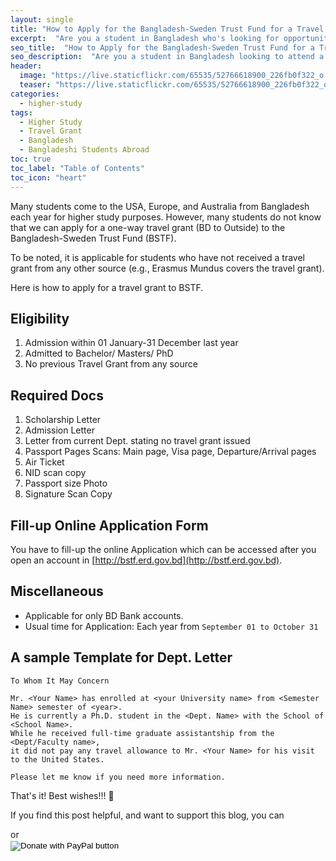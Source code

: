```yaml
---
layout: single
title: "How to Apply for the Bangladesh-Sweden Trust Fund for a Travel Grant (BD students only)"
excerpt:  "Are you a student in Bangladesh who's looking for opportunities to travel abroad? The Bangladesh-Sweden Trust Fund for Research and Development (BSTF) offers travel grants to Bangladeshi students who want to attend conferences, workshops, or training programs outside of Bangladesh. In this post, I'll walk you through the steps to apply for a travel grant from the BSTF, including eligibility criteria, application requirements, and deadlines."
seo_title:  "How to Apply for the Bangladesh-Sweden Trust Fund for a Travel Grant (BD students only)"
seo_description:  "Are you a student in Bangladesh looking to attend a conference or training program outside of the country? The Bangladesh-Sweden Trust Fund for Research and Development (BSTF) offers travel grants to Bangladeshi students. In this post, I'll show you how to apply for a travel grant from the BSTF, including eligibility criteria, application requirements, and deadlines."
header:
  image: "https://live.staticflickr.com/65535/52766618900_226fb0f322_o.png"
  teaser: "https://live.staticflickr.com/65535/52766618900_226fb0f322_o.png"
categories:
  - higher-study
tags:
  - Higher Study
  - Travel Grant
  - Bangladesh
  - Bangladeshi Students Abroad
toc: true
toc_label: "Table of Contents"
toc_icon: "heart"
---
```



Many students come to the USA, Europe, and Australia from Bangladesh each year for higher study purposes. However, many students do not know that we can apply for a one-way travel grant (BD to Outside) to the Bangladesh-Sweden Trust Fund (BSTF).

To be noted, it is applicable for students who have not received a travel grant from any other source (e.g., Erasmus Mundus covers the travel grant).

Here is how to apply for a travel grant to BSTF.


## Eligibility
1. Admission within 01 January-31 December last year
2. Admitted to Bachelor/ Masters/ PhD
3. No previous Travel Grant from any source

## Required Docs

1. Scholarship Letter
2. Admission Letter
3. Letter from current Dept. stating no travel grant issued
4. Passport Pages Scans: Main page, Visa page, Departure/Arrival pages
5. Air Ticket
6. NID scan copy
7. Passport size Photo
8. Signature Scan Copy

## Fill-up Online Application Form
You have to fill-up the online Application which can be accessed after you open an account in [http://bstf.erd.gov.bd](http://bstf.erd.gov.bd).

## Miscellaneous
* Applicable for only BD Bank accounts.
* Usual time for Application: Each year from `September 01 to October 31`

## A sample Template for Dept. Letter
```
To Whom It May Concern 

Mr. <Your Name> has enrolled at <your University name> from <Semester Name> semester of <year>. 
He is currently a Ph.D. student in the <Dept. Name> with the School of <School Name>. 
While he received full-time graduate assistantship from the <Dept/Faculty name>, 
it did not pay any travel allowance to Mr. <Your Name> for his visit to the United States. 

Please let me know if you need more information.
```

That's it! Best wishes!!! 🤘

If you find this post helpful, and want to support this blog, you can
<script type="text/javascript" src="https://cdnjs.buymeacoffee.com/1.0.0/button.prod.min.js" data-name="bmc-button" data-slug="shantoroy" data-color="#FFDD00" data-emoji=""  data-font="Cookie" data-text="Buy me a coffee" data-outline-color="#000000" data-font-color="#000000" data-coffee-color="#ffffff" ></script> or

<div style="width: 300px; height: 200px;">
<form action="https://www.paypal.com/donate" method="post" target="_top">
<input type="hidden" name="business" value="Q9F45GULUSYMY" />
<input type="hidden" name="no_recurring" value="0" />
<input type="hidden" name="item_name" value="I appreciate your support! 😊" />
<input type="hidden" name="currency_code" value="USD" />
<input type="image" src="https://www.paypalobjects.com/en_US/i/btn/btn_donateCC_LG.gif" border="0" name="submit" title="PayPal - The safer, easier way to pay online!" alt="Donate with PayPal button" />
<img alt="" border="0" src="https://www.paypal.com/en_US/i/scr/pixel.gif" width="1" height="1" />
</form></div>
<!--stackedit_data:
eyJoaXN0b3J5IjpbMTg3NjMyNzUyNCwtMzA5OTkwMzYwLC02NT
gyMTIzMzksMTI2NzE2ODc5MCwxMzIyMDk5ODA3LDE0NzMyNjI5
NTUsLTgwOTA3OTQxNCwxNzUzNjg2Nzg3XX0=
-->